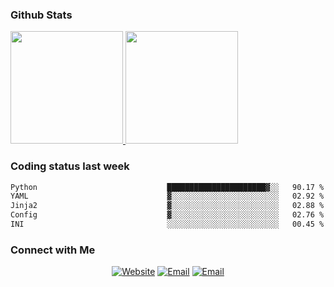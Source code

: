 
### Github Stats

<a href="https://github.com/lileixuan">
  <img height="180em" src="https://github-readme-stats.vercel.app/api?username=lileixuan&theme=buefy&show_icons=true" />
  <img height="180em" src="https://github-readme-stats.vercel.app/api/top-langs/?username=lileixuan&theme=buefy&layout=compact" />
</a>

### Coding status last week 

<!--START_SECTION:waka-->

```txt
Python                             ██████████████████████▓░░   90.17 %
YAML                               ▓░░░░░░░░░░░░░░░░░░░░░░░░   02.92 %
Jinja2                             ▓░░░░░░░░░░░░░░░░░░░░░░░░   02.88 %
Config                             ▓░░░░░░░░░░░░░░░░░░░░░░░░   02.76 %
INI                                ░░░░░░░░░░░░░░░░░░░░░░░░░   00.45 %
```

<!--END_SECTION:waka-->

### Connect with Me 

<p align="center">
<a href="https://www.koomu.cn/"><img alt="Website" src="https://img.shields.io/badge/Website-www.koomu.cn-blue?style=flat-square&logo=google-chrome"></a>
<a href="mailto:lileixuan@gmail.com"><img alt="Email" src="https://img.shields.io/badge/Email-lileixuan@gmail.com-blue?style=flat-square&logo=gmail"></a>
<a href="https://www.koomu.cn/rss/"><img alt="Email" src="https://img.shields.io/badge/RSS-www.koomu.cn%2Frss%2F-blue?style=flat-square&logo=rss"></a>


</p>
